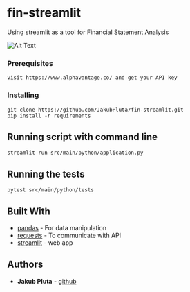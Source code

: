 # fin-streamlit

Using streamlit as a tool for Financial Statement Analysis


![Alt Text](https://github.com/JakubPluta/fin-streamlit/blob/master/stock.gif)

### Prerequisites

```
visit https://www.alphavantage.co/ and get your API key
```

### Installing


```
git clone https://github.com/JakubPluta/fin-streamlit.git
pip install -r requirements
```

## Running script with command line

```
streamlit run src/main/python/application.py
```

## Running the tests

```
pytest src/main/python/tests
```

## Built With

* [pandas](https://pandas.pydata.org/docs/) - For data manipulation
* [requests](https://requests.readthedocs.io/en/master/) - To communicate with API
* [streamlit](https://docs.streamlit.io/en/stable/) - web app


## Authors

* **Jakub Pluta** - [github](https://github.com/JakubPluta)


